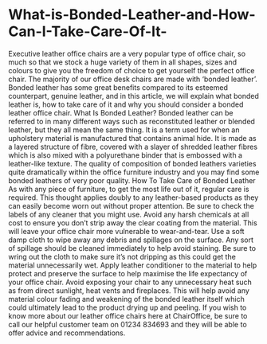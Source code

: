 # What-is-Bonded-Leather-and-How-Can-I-Take-Care-Of-It-
Executive leather office chairs are a very popular type of office chair, so much so that we stock a huge variety of them in all shapes, sizes and colours to give you the freedom of choice to get yourself the perfect office chair.  The majority of our office desk chairs are made with ‘bonded leather’. Bonded leather has some great benefits compared to its esteemed counterpart, genuine leather, and in this article, we will explain what bonded leather is, how to take care of it and why you should consider a bonded leather office chair. What Is Bonded Leather? Bonded leather can be referred to in many different ways such as reconstituted leather or blended leather, but they all mean the same thing.  It is a term used for when an upholstery material is manufactured that contains animal hide. It is made as a layered structure of fibre, covered with a slayer of shredded leather fibres which is also mixed with a polyurethane binder that is embossed with a leather-like texture.  The quality of composition of bonded leathers varieties quite dramatically within the office furniture industry and you may find some bonded leathers of very poor quality.  How To Take Care of Bonded Leather As with any piece of furniture, to get the most life out of it, regular care is required. This thought applies doubly to any leather-based products as they can easily become worn out without proper attention.  Be sure to check the labels of any cleaner that you might use. Avoid any harsh chemicals at all cost to ensure you don’t strip away the clear coating from the material. This will leave your office chair more vulnerable to wear-and-tear.  Use a soft damp cloth to wipe away any debris and spillages on the surface. Any sort of spillage should be cleaned immediately to help avoid staining. Be sure to wring out the cloth to make sure it’s not dripping as this could get the material unnecessarily wet.  Apply leather conditioner to the material to help protect and preserve the surface to help maximise the life expectancy of your office chair.  Avoid exposing your chair to any unnecessary heat such as from direct sunlight, heat vents and fireplaces. This will help avoid any material colour fading and weakening of the bonded leather itself which could ultimately lead to the product drying up and peeling.  If you wish to know more about our leather office chairs here at ChairOffice, be sure to call our helpful customer team on 01234 834693 and they will be able to offer advice and recommendations. 
